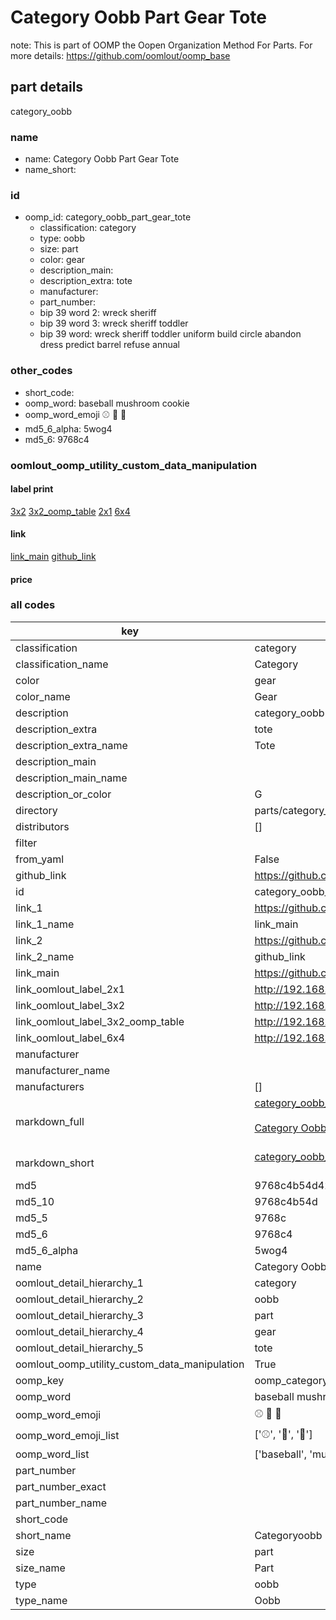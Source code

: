 # Category Oobb Part Gear Tote  

note: This is part of OOMP the Oopen Organization Method For Parts. For more details: https://github.com/oomlout/oomp_base

##  part details



category_oobb

### name
* name: Category Oobb Part Gear Tote
* name_short: 
### id
* oomp_id: category_oobb_part_gear_tote
  * classification: category
  * type: oobb
  * size: part
  * color: gear
  * description_main: 
  * description_extra: tote
  * manufacturer: 
  * part_number: 
  * bip 39 word 2: wreck sheriff
  * bip 39 word 3: wreck sheriff toddler
  * bip 39 word: wreck sheriff toddler uniform build circle abandon dress predict barrel refuse annual

### other_codes
* short_code: 
* oomp_word: baseball mushroom cookie
* oomp_word_emoji :baseball: :mushroom: :cookie:
* md5_6_alpha: 5wog4
* md5_6: 9768c4






### oomlout_oomp_utility_custom_data_manipulation
#### label print
[3x2](http://192.168.1.245:1112/?label=oomp%205wog4)
[3x2_oomp_table](http://192.168.1.107:1112/?label=oomp%205wog4)
[2x1](http://192.168.1.242:1112/?label=oomp%205wog4)
[6x4](http://192.168.1.55:1112/?label=oomp%205wog4)    

#### link

[link_main](https://github.com/oomlout/oomlout_oomp_current_version_messy/tree/main/parts/category_oobb_part_gear_tote) [github_link](https://github.com/oomlout/oomlout_oomp_part_src/tree/main/parts/category_oobb_part_gear_tote)                             

#### price







### all codes 
| key | value |  
| --- | --- |  
| classification | category |  
| classification_name | Category |  
| color | gear |  
| color_name | Gear |  
| description | category_oobb |  
| description_extra | tote |  
| description_extra_name | Tote |  
| description_main |  |  
| description_main_name |  |  
| description_or_color | G  |  
| directory | parts/category_oobb_part_gear_tote |  
| distributors | [] |  
| filter |  |  
| from_yaml | False |  
| github_link | https://github.com/oomlout/oomlout_oomp_part_src/tree/main/parts/category_oobb_part_gear_tote |  
| id | category_oobb_part_gear_tote |  
| link_1 | https://github.com/oomlout/oomlout_oomp_current_version_messy/tree/main/parts/category_oobb_part_gear_tote |  
| link_1_name | link_main |  
| link_2 | https://github.com/oomlout/oomlout_oomp_part_src/tree/main/parts/category_oobb_part_gear_tote |  
| link_2_name | github_link |  
| link_main | https://github.com/oomlout/oomlout_oomp_current_version_messy/tree/main/parts/category_oobb_part_gear_tote |  
| link_oomlout_label_2x1 | http://192.168.1.242:1112/?label=oomp%205wog4 |  
| link_oomlout_label_3x2 | http://192.168.1.245:1112/?label=oomp%205wog4 |  
| link_oomlout_label_3x2_oomp_table | http://192.168.1.107:1112/?label=oomp%205wog4 |  
| link_oomlout_label_6x4 | http://192.168.1.55:1112/?label=oomp%205wog4 |  
| manufacturer |  |  
| manufacturer_name |  |  
| manufacturers | [] |  
| markdown_full | [category_oobb_part_gear_tote](https://github.com/oomlout/oomlout_oomp_current_version_messy/tree/main/parts/category_oobb_part_gear_tote)<br>[](https://github.com/oomlout/oomlout_oomp_current_version_messy/tree/main/parts/category_oobb_part_gear_tote)<br>[Category Oobb Part Gear Tote](https://github.com/oomlout/oomlout_oomp_current_version_messy/tree/main/parts/category_oobb_part_gear_tote)<br><br> |  
| markdown_short | [category_oobb_part_gear_tote](https://github.com/oomlout/oomlout_oomp_current_version_messy/tree/main/parts/category_oobb_part_gear_tote)<br><br> |  
| md5 | 9768c4b54d42a000a48eeed7c6f167f1 |  
| md5_10 | 9768c4b54d |  
| md5_5 | 9768c |  
| md5_6 | 9768c4 |  
| md5_6_alpha | 5wog4 |  
| name | Category Oobb Part Gear Tote |  
| oomlout_detail_hierarchy_1 | category |  
| oomlout_detail_hierarchy_2 | oobb |  
| oomlout_detail_hierarchy_3 | part |  
| oomlout_detail_hierarchy_4 | gear |  
| oomlout_detail_hierarchy_5 | tote |  
| oomlout_oomp_utility_custom_data_manipulation | True |  
| oomp_key | oomp_category_oobb_part_gear_tote |  
| oomp_word | baseball mushroom cookie |  
| oomp_word_emoji | :baseball: :mushroom: :cookie: |  
| oomp_word_emoji_list | [':baseball:', ':mushroom:', ':cookie:'] |  
| oomp_word_list | ['baseball', 'mushroom', 'cookie'] |  
| part_number |  |  
| part_number_exact |  |  
| part_number_name |  |  
| short_code |  |  
| short_name | Categoryoobb |  
| size | part |  
| size_name | Part |  
| type | oobb |  
| type_name | Oobb |  
